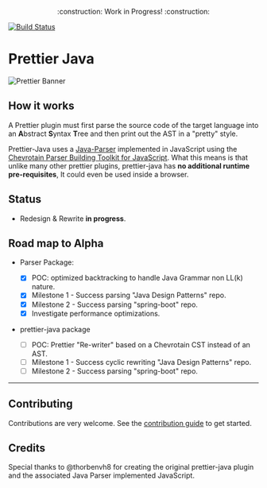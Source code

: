 <p align="center">
    :construction: Work in Progress! :construction:
</p>

[![Build Status](https://travis-ci.org/jhipster/prettier-java.svg?branch=master)](https://travis-ci.org/jhipster/prettier-java)

# Prettier Java

![Prettier Banner](https://raw.githubusercontent.com/prettier/prettier-logo/master/images/prettier-banner-light.png)

## How it works

A Prettier plugin must first parse the source code of the target language
into an **A**bstract **S**yntax **T**ree and then print out the AST in a "pretty" style.

Prettier-Java uses a [Java-Parser](./packages/java-parser) implemented in JavaScript using the
[Chevrotain Parser Building Toolkit for JavaScript](https://github.com/SAP/chevrotain).
What this means is that unlike many other prettier plugins, prettier-java has **no additional runtime pre-requisites**,
It could even be used inside a browser.

## Status

- Redesign & Rewrite **in progress**.

## Road map to Alpha

- Parser Package:

  - [x] POC: optimized backtracking to handle Java Grammar non LL(k) nature.
  - [x] Milestone 1 - Success parsing "Java Design Patterns" repo.
  - [x] Milestone 2 - Success parsing "spring-boot" repo.
  - [x] Investigate performance optimizations.

- prettier-java package

  - [ ] POC: Prettier "Re-writer" based on a Chevrotain CST instead of an AST.
  - [ ] Milestone 1 - Success cyclic rewriting "Java Design Patterns" repo.
  - [ ] Milestone 2 - Success parsing "spring-boot" repo.

---

## Contributing

Contributions are very welcome.
See the [contribution guide](./CONTRIBUTING.md) to get started.

## Credits

Special thanks to @thorbenvh8 for creating the original prettier-java
plugin and the associated Java Parser implemented JavaScript.
